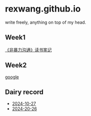 # rexwang.github.io
write freely, anything on top of my head.

## Week1
[《非暴力沟通》读书笔记](https://www.toutiao.com/article/7429707685110481418/?log_from=3f02b4955e25d_1729949861986)
## Week2
[google](https://www.google.com)


## Dairy record
* [2024-10-27]()
* [2024-20-26](Breadcrumbsrexwang1981.github.io/2024_10_26.md)

